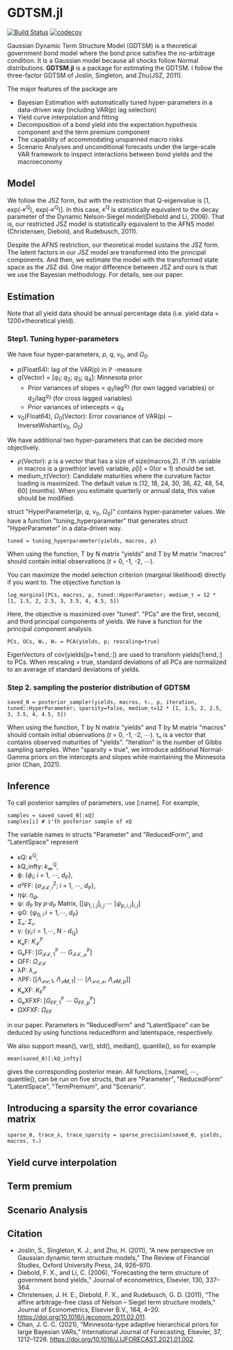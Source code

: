 # GDTSM.jl

[![Build Status](https://github.com/econPreference/GDTSM.jl/actions/workflows/CI.yml/badge.svg?branch=main)](https://github.com/econPreference/GDTSM.jl/actions/workflows/CI.yml?query=branch%3Amain)
[![codecov](https://codecov.io/gh/econPreference/GDTSM.jl/branch/main/graph/badge.svg?token=j1mtPiDTgF)](https://codecov.io/gh/econPreference/GDTSM.jl)

Gaussian Dynamic Term Structure Model (GDTSM) is a theoretical government bond model where the bond price satisfies the no-arbitrage condition. It is a Gaussian model because all shocks follow Normal distributions. **GDTSM.jl** is a package for estimating the GDTSM. I follow the three-factor GDTSM of Joslin, Singleton, and Zhu(JSZ, 2011).

The major features of the package are

* Bayesian Estimation with automatically tuned hyper-parameters in a data-driven way (including VAR(p) lag selection)
* Yield curve interpolation and fitting
* Decomposition of a bond yield into the expectation hypothesis component and the term premium component
* The capability of accommodating unspanned macro risks
* Scenario Analyses and unconditional forecasts under the large-scale VAR framework to inspect interactions between bond yields and the macroeconomy

## Model

We follow the JSZ form, but with the restriction that Q-eigenvalue is [1, exp(-$\kappa^\mathbb{Q}$), exp(-$\kappa^\mathbb{Q}$)]. In this case, $\kappa^\mathbb{Q}$ is statistically equivalent to the decay parameter of the Dynamic Nelson-Siegel model(Diebold and Li, 2006). That is, our restricted JSZ model is statistically equivalent to the AFNS model (Christensen, Diebold, and Rudebusch, 2011).

Despite the AFNS restriction, our theoretical model sustains the JSZ form. The latent factors in our JSZ model are transformed into the principal components. And then, we estimate the model with the transformed state space as the JSZ did. One major difference between JSZ and ours is that we use the Bayesian methodology. For details, see our paper.

## Estimation

Note that all yield data should be annual percentage data (i.e. yield data = 1200$\times$theoretical yield).

### Step1. Tuning hyper-parameters

We have four hyper-parameters, $p$, $q$, $\nu_0$, and $\Omega_0$.

* $p$(Float64): lag of the VAR(p) in $\mathbb{P}$ -measure
* $q$(Vector) $=$ [$q_1$; $q_2$; $q_3$; $q_4$]: Minnesota prior
  * Prior variances of slopes $\propto$ $q_1$/lag$^{q_3}$ (for own lagged variables) or $q_2$/lag$^{q_3}$ (for cross lagged variables)
  * Prior variances of intercepts $\propto$ $q_4$
* $\nu_0$(Float64), $\Omega_0$(Vector): Error covariance of VAR(p) $\backsim$ InverseWishart($\nu_0$, $\Omega_0$)

We have additional two hyper-parameters that can be decided more objectively.

* $\rho$(Vector): ρ is a vector that has a size of size(macros,2). If $i$'th variable in macros is a growth(or level) variable, $\rho$[i] = 0(or $\approx$ 1) should be set.
* medium_τ(Vector): Candidate maturities where the curvature factor loading is maximized. The default value is [12, 18, 24, 30, 36, 42, 48, 54, 60] (months). When you estimate quarterly or annual data, this value should be modified.

struct "HyperParameter($p$, $q$, $\nu_0$, $\Omega_0$)" contains hyper-parameter values. We have a function "tuning_hyperparameter" that generates struct "HyperParameter" in a data-driven way.

```juila
tuned = tuning_hyperparameter(yields, macros, ρ)
```

When using the function, T by N matrix "yields" and T by M matrix "macros" should contain initial observations ($t$ = 0, -1, -2, $\cdots$).

You can maximize the model selection criterion (marginal likelihood) directly if you want to. The objective function is

```juila
log_marginal(PCs, macros, ρ, tuned::HyperParameter; medium_τ = 12 * [1, 1.5, 2, 2.5, 3, 3.5, 4, 4.5, 5]) 
```

Here, the objective is maximized over "tuned". "PCs" are the first, second, and third principal components of yields. We have a function for the principal component analysis.

```juila
PCs, OCs, Wₚ, Wₒ = PCA(yields, p; rescaling=true)
```

EigenVectors of cov(yields[p+1:end,:]) are used to transform yields[1:end,:] to PCs. When rescaling = true, standard deviations of all PCs are normalized to an average of standard deviations of yields.

### Step 2. sampling the posterior distribution of GDTSM

```juila
saved_θ = posterior_sampler(yields, macros, τₙ, ρ, iteration, tuned::HyperParameter; sparsity=false, medium_τ=12 * [1, 1.5, 2, 2.5, 3, 3.5, 4, 4.5, 5])
```

When using the function, T by N matrix "yields" and T by M matrix "macros" should contain initial observations ($t$ = 0, -1, -2, $\cdots$). τₙ is a vector that contains observed maturities of "yields". "Iteration" is the number of Gibbs sampling samples.
When "sparsity = true", we introduce additional Normal-Gamma priors on the intercepts and slopes while maintaining the Minnesota prior (Chan, 2021).

## Inference

To call posterior samples of parameters, use [:name]. For example,

```juila
samples = saved_saved_θ[:κQ]
samples[i] # i'th posterior sample of κQ
```

The variable names in structs "Parameter" and "ReducedForm", and "LatentSpace" represent

* κQ: $\kappa^{\mathbb{Q}}$,
* kQ_infty: $k^{\mathbb{Q}}_{\infty}$,
* ϕ: {$\phi_{i}$; $i$ $=$ $1$, $\cdots$, $d_\mathbb{P}$},
* σ²FF: {$\sigma^2_{\mathcal{FF},i}$; $i$ $=$ $1$, $\cdots$, $d_\mathbb{P}$},
* ηψ: $\eta_{\psi}$,
* ψ: $d_\mathbb{P}$ by $p\cdot$$d_\mathbb{P}$ Matrix, [$[\psi_{1,i,j}]_{i,j}$ $\cdots$ $[\psi_{p,i,j}]_{i,j}$]
* ψ0: {$\psi_{0,i}$:$i=1$,$\cdots$, $d_\mathbb{P}$}
* Σₒ: $\Sigma_{\mathcal{O}}$
* γ: {$\gamma_i$:$i=1$,$\cdots$, N - $d_\mathbb{Q}$}
* KₚF: $K^\mathbb{P}_\mathcal{F}$
* GₚFF: [$G^\mathbb{P}_\mathcal{FF,1}$ $\cdots$ $G^\mathbb{P}_\mathcal{FF,p}$]
* ΩFF: $\Omega_\mathcal{FF}$
* λP: $\lambda_\mathcal{P}$
* ΛPF: [[$\Lambda_\mathcal{PP,1}$, $\Lambda_{\mathcal{P}M,1}$] $\cdots$ [$\Lambda_\mathcal{PP,p}$, $\Lambda_{\mathcal{P}M,p}$]]
* KₚXF: $K^\mathbb{P}_F$
* GₚXFXF: [$G^\mathbb{P}_{FF,1}$ $\cdots$ $G^\mathbb{P}_{FF,p}$]
* ΩXFXF: $\Omega_{FF}$

in our paper. Parameters in "ReducedForm" and "LatentSpace" can be deduced by using functions reducedform and latentspace, respectively.

We also support mean(), var(), std(), median(), quantile(), so for example

```juila
mean(saved_θ)[:kQ_infty]
```

gives the corresponding posterior mean. All functions, [:name], $\cdots$, quantile(), can be run on five structs, that are "Parameter", "ReducedForm" "LatentSpace", "TermPremium", and "Scenario".

## Introducing a sparsity the error covariance matrix
```juila
sparse_θ, trace_λ, trace_sparsity = sparse_precision(saved_θ, yields, macros, τₙ)
```

## Yield curve interpolation

## Term premium

## Scenario Analysis

## Citation

* Joslin, S., Singleton, K. J., and Zhu, H. (2011), “A new perspective on Gaussian dynamic term structure models,” The Review of Financial Studies, Oxford University Press, 24, 926–970.
* Diebold, F. X., and Li, C. (2006), “Forecasting the term structure of government bond yields,” Journal of econometrics, Elsevier, 130, 337–364.
* Christensen, J. H. E., Diebold, F. X., and Rudebusch, G. D. (2011), “The affine arbitrage-free class of Nelson – Siegel term structure models,” Journal of Econometrics, Elsevier B.V., 164, 4–20. <https://doi.org/10.1016/j.jeconom.2011.02.011>.
* Chan, J. C. C. (2021), “Minnesota-type adaptive hierarchical priors for large Bayesian VARs,” International Journal of Forecasting, Elsevier, 37, 1212–1226. <https://doi.org/10.1016/J.IJFORECAST.2021.01.002>.
